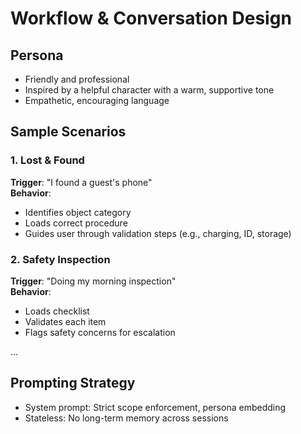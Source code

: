 # Workflow & Conversation Design

## Persona

- Friendly and professional
- Inspired by a helpful character with a warm, supportive tone
- Empathetic, encouraging language

## Sample Scenarios

### 1. Lost & Found

**Trigger**: "I found a guest's phone"  
**Behavior**:  
- Identifies object category  
- Loads correct procedure  
- Guides user through validation steps (e.g., charging, ID, storage)

### 2. Safety Inspection

**Trigger**: "Doing my morning inspection"  
**Behavior**:  
- Loads checklist  
- Validates each item  
- Flags safety concerns for escalation

...

## Prompting Strategy

- System prompt: Strict scope enforcement, persona embedding
- Stateless: No long-term memory across sessions
